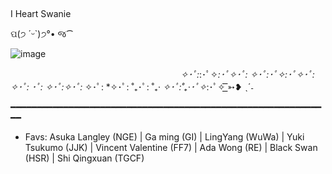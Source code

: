 ## 


 I Heart Swanie  
 
ପ(੭ ´ᵕ`)੭°• જ⁀

![image](https://github.com/IHeartSwanie/IHeartSwanie/assets/170365983/0a720eff-0dec-4dba-a6ea-f12634a5c343)


ᅠ ᅠᅠᅠ ᅠᅠᅠ ᅠᅠᅠ ᅠᅠᅠ ᅠᅠᅠ ᅠᅠᅠ    *✧･ﾟ:*:･ﾟ✧*:･ﾟ✧･ﾟ: *✧･ﾟ:･ﾟ✧*:･ﾟ✧･ﾟ: *✧･ﾟ:* ･ﾟ: *✧･ﾟ:*✧･ﾟ:* ✧･ﾟ: *✧･ﾟ: ˚₊･ﾟ: ˚₊· *✧･ﾟ:˚₊·･ﾟ✧*:･ﾟ✧  ͟͟͞͞➳❥ ˎˊ˗









━━━━━━━━━━━━━━━━━━━━━━━━━━━━━━━━━━━━━━━━━━━━━━━━━━━━━━━━━━━━━

- Favs: Asuka Langley (NGE) | Ga ming (GI) | LingYang (WuWa) | Yuki Tsukumo (JJK) | Vincent Valentine (FF7) | Ada Wong (RE) | Black Swan (HSR) | Shi Qingxuan (TGCF)

